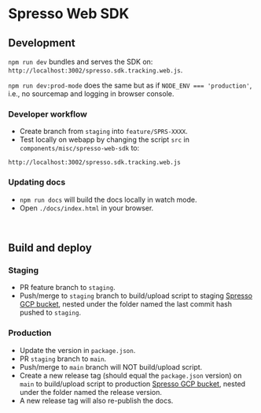 # Spresso Web SDK

## Development

`npm run dev` bundles and serves the SDK on: `http://localhost:3002/spresso.sdk.tracking.web.js`.

`npm run dev:prod-mode` does the same but as if `NODE_ENV === 'production'`, i.e., no sourcemap and logging in browser console.

### Developer workflow

-   Create branch from `staging` into `feature/SPRS-XXXX`.
-   Test locally on webapp by changing the script `src` in `components/misc/spresso-web-sdk` to:

```
http://localhost:3002/spresso.sdk.tracking.web.js
```

### Updating docs

-   `npm run docs` will build the docs locally in watch mode.
-   Open `./docs/index.html` in your browser.

<br>

## Build and deploy

### Staging

-   PR feature branch to `staging`.
-   Push/merge to `staging` branch to build/upload script to staging [Spresso GCP bucket](https://console.cloud.google.com/storage/browser/spresso-saas-staging-spresso-sdk-tracking-web;tab=objects?forceOnBucketsSortingFiltering=false&project=spresso-saas-staging&prefix=&forceOnObjectsSortingFiltering=false), nested under the folder named the last commit hash pushed to `staging`.

### Production

-   Update the version in `package.json`.
-   PR `staging` branch to `main`.
-   Push/merge to `main` branch will NOT build/upload script.
-   Create a new release tag (should equal the `package.json` version) on `main` to build/upload script to production [Spresso GCP bucket](<https://console.cloud.google.com/storage/browser/spresso-saas-prod-spresso-sdk-tracking-web?project=spresso-saas-prod&pageState=(%22StorageObjectListTable%22:(%22f%22:%22%255B%255D%22))&prefix=&forceOnObjectsSortingFiltering=false>), nested under the folder named the release version.
-   A new release tag will also re-publish the docs.
